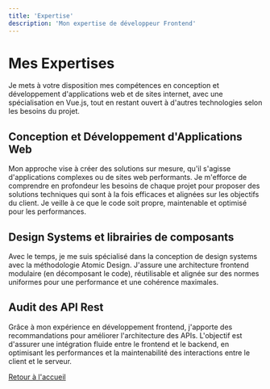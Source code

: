 ```yaml
---
title: 'Expertise'
description: 'Mon expertise de développeur Frontend'
---
```


# Mes Expertises

Je mets à votre disposition mes compétences en conception et développement d'applications web et de sites internet, avec une spécialisation en Vue.js, tout en restant ouvert à d'autres technologies selon les besoins du projet.

## Conception et Développement d'Applications Web

Mon approche vise à créer des solutions sur mesure, qu'il s'agisse d'applications complexes ou de sites web performants. Je m'efforce de comprendre en profondeur les besoins de chaque projet pour proposer des solutions techniques qui sont à la fois efficaces et alignées sur les objectifs du client. Je veille à ce que le code soit propre, maintenable et optimisé pour les performances.

## Design Systems et librairies de composants

Avec le temps, je me suis spécialisé dans la conception de design systems avec la méthodologie Atomic Design. J'assure une architecture frontend modulaire (en décomposant le code), réutilisable et alignée sur des normes uniformes pour une performance et une cohérence maximales.

## Audit des API Rest

Grâce à mon expérience en développement frontend, j'apporte des recommandations pour améliorer l'architecture des APIs. L'objectif est d'assurer une intégration fluide entre le frontend et le backend, en optimisant les performances et la maintenabilité des interactions entre le client et le serveur.

[Retour à l'accueil](/)
